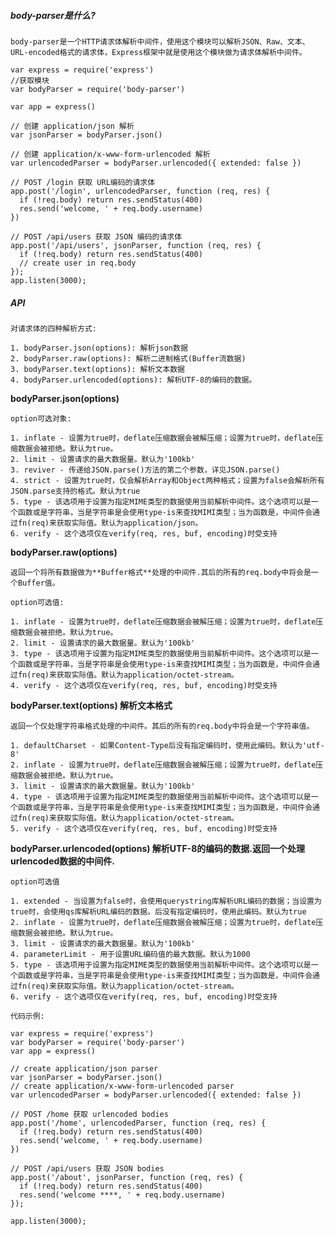 ##### body-parser是什么?

    body-parser是一个HTTP请求体解析中间件，使用这个模块可以解析JSON、Raw、文本、URL-encoded格式的请求体，Express框架中就是使用这个模块做为请求体解析中间件。

    var express = require('express')
    //获取模块
    var bodyParser = require('body-parser')

    var app = express()

    // 创建 application/json 解析
    var jsonParser = bodyParser.json()

    // 创建 application/x-www-form-urlencoded 解析
    var urlencodedParser = bodyParser.urlencoded({ extended: false })

    // POST /login 获取 URL编码的请求体
    app.post('/login', urlencodedParser, function (req, res) {
      if (!req.body) return res.sendStatus(400)
      res.send('welcome, ' + req.body.username)
    })

    // POST /api/users 获取 JSON 编码的请求体
    app.post('/api/users', jsonParser, function (req, res) {
      if (!req.body) return res.sendStatus(400)
      // create user in req.body
    });
    app.listen(3000);

##### API

    对请求体的四种解析方式:

    1. bodyParser.json(options): 解析json数据
    2. bodyParser.raw(options): 解析二进制格式(Buffer流数据)
    3. bodyParser.text(options): 解析文本数据
    4. bodyParser.urlencoded(options): 解析UTF-8的编码的数据。

**bodyParser.json(options)**

    option可选对象:

    1. inflate - 设置为true时，deflate压缩数据会被解压缩；设置为true时，deflate压缩数据会被拒绝。默认为true。
    2. limit - 设置请求的最大数据量。默认为'100kb'
    3. reviver - 传递给JSON.parse()方法的第二个参数，详见JSON.parse()
    4. strict - 设置为true时，仅会解析Array和Object两种格式；设置为false会解析所有JSON.parse支持的格式。默认为true
    5. type - 该选项用于设置为指定MIME类型的数据使用当前解析中间件。这个选项可以是一个函数或是字符串，当是字符串是会使用type-is来查找MIMI类型；当为函数是，中间件会通过fn(req)来获取实际值。默认为application/json。
    6. verify - 这个选项仅在verify(req, res, buf, encoding)时受支持

**bodyParser.raw(options)**

    返回一个将所有数据做为**Buffer格式**处理的中间件.其后的所有的req.body中将会是一个Buffer值。

    option可选值:

    1. inflate - 设置为true时，deflate压缩数据会被解压缩；设置为true时，deflate压缩数据会被拒绝。默认为true。
    2. limit - 设置请求的最大数据量。默认为'100kb'
    3. type - 该选项用于设置为指定MIME类型的数据使用当前解析中间件。这个选项可以是一个函数或是字符串，当是字符串是会使用type-is来查找MIMI类型；当为函数是，中间件会通过fn(req)来获取实际值。默认为application/octet-stream。
    4. verify - 这个选项仅在verify(req, res, buf, encoding)时受支持

**bodyParser.text(options) 解析文本格式**

    返回一个仅处理字符串格式处理的中间件。其后的所有的req.body中将会是一个字符串值。

    1. defaultCharset - 如果Content-Type后没有指定编码时，使用此编码。默认为'utf-8'
    2. inflate - 设置为true时，deflate压缩数据会被解压缩；设置为true时，deflate压缩数据会被拒绝。默认为true。
    3. limit - 设置请求的最大数据量。默认为'100kb'
    4. type - 该选项用于设置为指定MIME类型的数据使用当前解析中间件。这个选项可以是一个函数或是字符串，当是字符串是会使用type-is来查找MIMI类型；当为函数是，中间件会通过fn(req)来获取实际值。默认为application/octet-stream。
    5. verify - 这个选项仅在verify(req, res, buf, encoding)时受支持

**bodyParser.urlencoded(options) 解析UTF-8的编码的数据.返回一个处理urlencoded数据的中间件.**

    option可选值

    1. extended - 当设置为false时，会使用querystring库解析URL编码的数据；当设置为true时，会使用qs库解析URL编码的数据。后没有指定编码时，使用此编码。默认为true
    2. inflate - 设置为true时，deflate压缩数据会被解压缩；设置为true时，deflate压缩数据会被拒绝。默认为true。
    3. limit - 设置请求的最大数据量。默认为'100kb'
    4. parameterLimit - 用于设置URL编码值的最大数据。默认为1000
    5. type - 该选项用于设置为指定MIME类型的数据使用当前解析中间件。这个选项可以是一个函数或是字符串，当是字符串是会使用type-is来查找MIMI类型；当为函数是，中间件会通过fn(req)来获取实际值。默认为application/octet-stream。
    6. verify - 这个选项仅在verify(req, res, buf, encoding)时受支持

    代码示例:

    var express = require('express')
    var bodyParser = require('body-parser')
    var app = express()

    // create application/json parser
    var jsonParser = bodyParser.json()
    // create application/x-www-form-urlencoded parser
    var urlencodedParser = bodyParser.urlencoded({ extended: false })

    // POST /home 获取 urlencoded bodies
    app.post('/home', urlencodedParser, function (req, res) {
      if (!req.body) return res.sendStatus(400)
      res.send('welcome, ' + req.body.username)
    })

    // POST /api/users 获取 JSON bodies
    app.post('/about', jsonParser, function (req, res) {
      if (!req.body) return res.sendStatus(400)
      res.send('welcome ****, ' + req.body.username)
    });

    app.listen(3000);